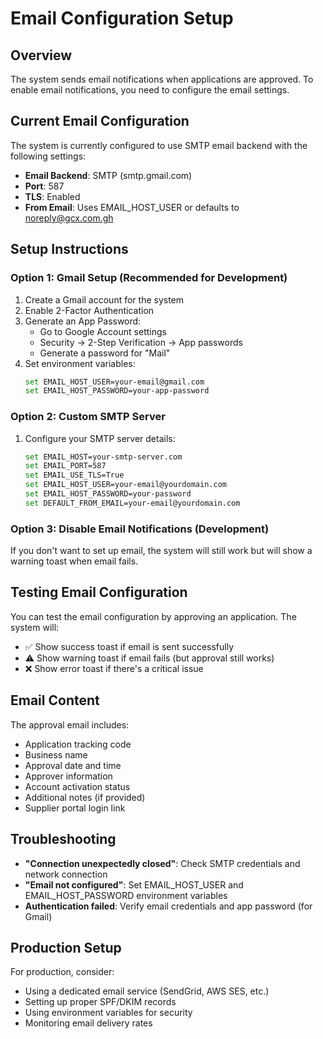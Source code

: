 # Email Configuration Setup

## Overview
The system sends email notifications when applications are approved. To enable email notifications, you need to configure the email settings.

## Current Email Configuration
The system is currently configured to use SMTP email backend with the following settings:

- **Email Backend**: SMTP (smtp.gmail.com)
- **Port**: 587
- **TLS**: Enabled
- **From Email**: Uses EMAIL_HOST_USER or defaults to noreply@gcx.com.gh

## Setup Instructions

### Option 1: Gmail Setup (Recommended for Development)
1. Create a Gmail account for the system
2. Enable 2-Factor Authentication
3. Generate an App Password:
   - Go to Google Account settings
   - Security → 2-Step Verification → App passwords
   - Generate a password for "Mail"
4. Set environment variables:
   ```bash
   set EMAIL_HOST_USER=your-email@gmail.com
   set EMAIL_HOST_PASSWORD=your-app-password
   ```

### Option 2: Custom SMTP Server
1. Configure your SMTP server details:
   ```bash
   set EMAIL_HOST=your-smtp-server.com
   set EMAIL_PORT=587
   set EMAIL_USE_TLS=True
   set EMAIL_HOST_USER=your-email@yourdomain.com
   set EMAIL_HOST_PASSWORD=your-password
   set DEFAULT_FROM_EMAIL=your-email@yourdomain.com
   ```

### Option 3: Disable Email Notifications (Development)
If you don't want to set up email, the system will still work but will show a warning toast when email fails.

## Testing Email Configuration
You can test the email configuration by approving an application. The system will:
- ✅ Show success toast if email is sent successfully
- ⚠️ Show warning toast if email fails (but approval still works)
- ❌ Show error toast if there's a critical issue

## Email Content
The approval email includes:
- Application tracking code
- Business name
- Approval date and time
- Approver information
- Account activation status
- Additional notes (if provided)
- Supplier portal login link

## Troubleshooting
- **"Connection unexpectedly closed"**: Check SMTP credentials and network connection
- **"Email not configured"**: Set EMAIL_HOST_USER and EMAIL_HOST_PASSWORD environment variables
- **Authentication failed**: Verify email credentials and app password (for Gmail)

## Production Setup
For production, consider:
- Using a dedicated email service (SendGrid, AWS SES, etc.)
- Setting up proper SPF/DKIM records
- Using environment variables for security
- Monitoring email delivery rates
